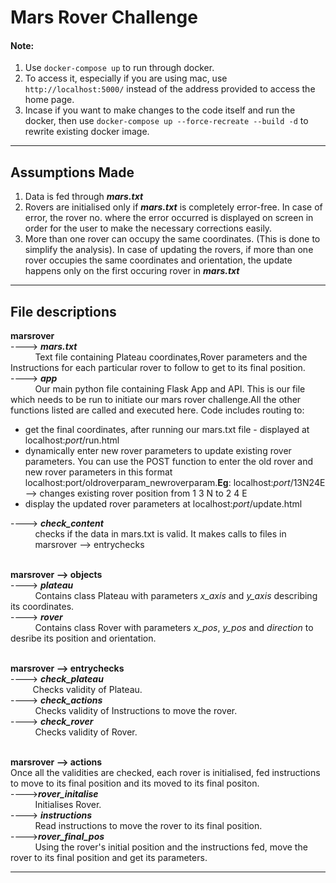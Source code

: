 # Mars Rover Challenge

#### Note:
1. Use `docker-compose up` to run through docker.
2. To access it, especially if you are using mac, use `http://localhost:5000/` instead of the address provided to access the home page.
3. Incase if you want to make changes to the code itself and run the docker, then use `docker-compose up --force-recreate --build -d` to rewrite existing docker image.

---

## Assumptions Made
1. Data is fed through ***mars.txt***
2. Rovers are initialised only if ***mars.txt*** is completely error-free. In case of error, the rover no. where the error occurred is displayed on screen in order for the user to make the necessary corrections easily.
3. More than one rover can occupy the same coordinates. (This is done to simplify the analysis). In case of updating the rovers, if more than one rover occupies the same coordinates and orientation, the update happens only on the first occuring rover in ***mars.txt***

---


## File descriptions

 **marsrover**<br />
----> ***mars.txt***<br />
&nbsp;&nbsp;&nbsp;&nbsp;&nbsp;&nbsp;&nbsp;&nbsp;&nbsp;&nbsp;Text file containing Plateau coordinates,Rover parameters and the Instructions for each particular rover to follow to get to its final position.<br />
----> ***app***<br />
&nbsp;&nbsp;&nbsp;&nbsp;&nbsp;&nbsp;&nbsp;&nbsp;&nbsp;&nbsp;Our main python file containing Flask App and API. This is our file which needs to be run to initiate our mars rover challenge.All the other functions listed are called and executed here. Code includes routing to:
* get the final coordinates, after running our mars.txt file - displayed at localhost:*port*/run.html
* dynamically enter new rover parameters to update existing rover parameters. You can use the POST function to enter the old rover and new rover parameters in this format
localhost:port/oldroverparam_newroverparam.**Eg**: localhost:*port*/13N24E --> changes existing rover position from 1 3 N to 2 4 E
* display the updated rover parameters at localhost:*port*/update.html

----> ***check_content***<br />
&nbsp;&nbsp;&nbsp;&nbsp;&nbsp;&nbsp;&nbsp;&nbsp;&nbsp;&nbsp;checks if the data in mars.txt is valid. It makes calls to files in<br />
&nbsp;&nbsp;&nbsp;&nbsp;&nbsp;&nbsp;&nbsp;&nbsp;&nbsp;&nbsp;marsrover --> entrychecks
<br /><br />


**marsrover --> objects**<br />
----> ***plateau***<br />
&nbsp;&nbsp;&nbsp;&nbsp;&nbsp;&nbsp;&nbsp;&nbsp;&nbsp;&nbsp;Contains class Plateau with parameters *x_axis* and *y_axis* describing its coordinates.<br />
----> ***rover***<br />
&nbsp;&nbsp;&nbsp;&nbsp;&nbsp;&nbsp;&nbsp;&nbsp;&nbsp;&nbsp;Contains class Rover with parameters *x_pos*, *y_pos* and *direction* to desribe its position and orientation.<br /><br />

**marsrover --> entrychecks**<br />
----> ***check_plateau***<br />
&nbsp;&nbsp;&nbsp;&nbsp;&nbsp;&nbsp;&nbsp;&nbsp;&nbsp;Checks validity of Plateau.<br />
----> ***check_actions***<br />
&nbsp;&nbsp;&nbsp;&nbsp;&nbsp;&nbsp;&nbsp;&nbsp;&nbsp;&nbsp;Checks validity of Instructions to move the rover.<br />
----> ***check_rover***<br />
&nbsp;&nbsp;&nbsp;&nbsp;&nbsp;&nbsp;&nbsp;&nbsp;&nbsp;&nbsp;Checks validity of Rover.<br /><br />


**marsrover --> actions**<br />
Once all the validities are checked, each rover is initialised, fed instructions to move to its final position and its moved to its final positon.<br />
---->***rover_initalise***<br />
&nbsp;&nbsp;&nbsp;&nbsp;&nbsp;&nbsp;&nbsp;&nbsp;&nbsp;&nbsp;Initialises Rover.<br />
----> ***instructions***<br />
&nbsp;&nbsp;&nbsp;&nbsp;&nbsp;&nbsp;&nbsp;&nbsp;&nbsp;&nbsp;Read instructions to move the rover to its final position.<br />
---->***rover_final_pos***<br />
&nbsp;&nbsp;&nbsp;&nbsp;&nbsp;&nbsp;&nbsp;&nbsp;&nbsp;&nbsp;Using the rover's initial position and the instructions fed, move the rover to its final position and get its parameters.

---
